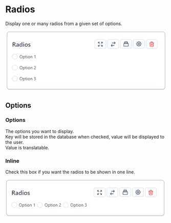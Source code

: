 # Radios

Display one or many radios from a given set of options.

![Radios](../.gitbook/assets/bread/formfields/radios/radios.png) 

## Options

### Options

The options you want to display.  
Key will be stored in the database when checked, value will be displayed to the user.  
Value is translatable.

### Inline

Check this box if you want the radios to be shown in one line.

![Inline radios](../.gitbook/assets/bread/formfields/radios/inline.png) 
